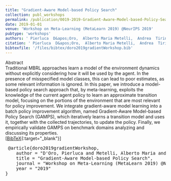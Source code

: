 ```yaml
---
title: "Gradient-Aware Model-based Policy Search"
collection: publ_workshops
permalink: /publication/0019-2019-Gradient-Aware-Model-based-Policy-Search
date: 2019-01-01
venue: 'Workshop on Meta-Learning (MetaLearn 2019) @NeurIPS 2019'
pubtype: 'workshops'
authors: ' Pierluca  D&apos;Oro,  Alberto Maria Metelli,  Andrea  Tirinzoni,  Matteo  Papini, and  Marcello  Restelli'
citation: ' Pierluca  D&apos;Oro,  Alberto Maria Metelli,  Andrea  Tirinzoni,  Matteo  Papini, and  Marcello  Restelli&quot;Gradient-Aware Model-based Policy Search.&quot; Workshop on Meta-Learning (MetaLearn 2019) @NeurIPS 2019, 2019.'
bibtexfile: '/files/bibtex/doro2019gradientWorkshop.bib'
---
```

Abstract
 <br> Traditional MBRL approaches learn a model of the environment dynamics without explicitly considering how it will be used by the agent. In the presence of misspecified model classes, this can lead to poor estimates, as some relevant information is ignored. In this paper, we introduce a model-based policy search approach that, by meta-learning, exploits the knowledge of the current agent policy to learn an approximate transition model, focusing on the portions of the environment that are most relevant for policy improvement. We integrate gradient-aware model learning into a batch policy improvement algorithm, named Gradient-Aware Model-based Policy Search (GAMPS), which iteratively learns a transition model and uses it, together with the collected trajectories, to update the policy. Finally, we empirically validate GAMPS on benchmark domains analyzing and discussing its properties. <br> 
[[BibTeX](/files/bibtex/doro2019gradientWorkshop.bib){:target="_blank"}] 
<pre> @article{doro2019gradientWorkshop,
    author = "D'Oro, Pierluca and Metelli, Alberto Maria and Tirinzoni, Andrea and Papini, Matteo and Restelli, Marcello",
    title = "Gradient-Aware Model-based Policy Search",
    journal = "Workshop on Meta-Learning (MetaLearn 2019) @NeurIPS 2019",
    year = "2019"
} </pre>
